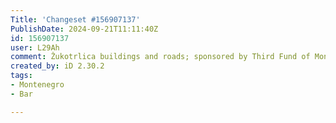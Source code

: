 ```yaml
---
Title: 'Changeset #156907137'
PublishDate: 2024-09-21T11:11:40Z
id: 156907137
user: L29Ah
comment: Žukotrlica buildings and roads; sponsored by Third Fund of Montelibero
created_by: iD 2.30.2
tags:
- Montenegro
- Bar

---
```

